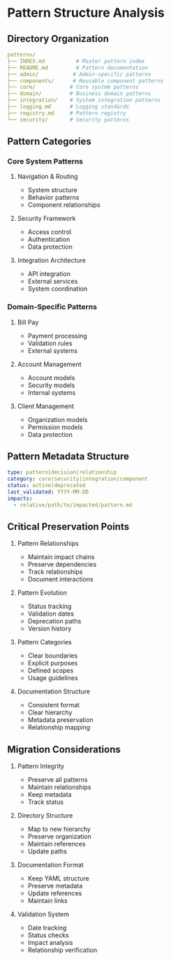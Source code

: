 # Pattern Structure Analysis

## Directory Organization
```yaml
patterns/
├── INDEX.md          # Master pattern index
├── README.md         # Pattern documentation
├── admin/           # Admin-specific patterns
├── components/      # Reusable component patterns
├── core/           # Core system patterns
├── domain/         # Business domain patterns
├── integration/    # System integration patterns
├── logging.md      # Logging standards
├── registry.md     # Pattern registry
└── security/       # Security patterns
```

## Pattern Categories
### Core System Patterns
1. Navigation & Routing
   - System structure
   - Behavior patterns
   - Component relationships

2. Security Framework
   - Access control
   - Authentication
   - Data protection

3. Integration Architecture
   - API integration
   - External services
   - System coordination

### Domain-Specific Patterns
1. Bill Pay
   - Payment processing
   - Validation rules
   - External systems

2. Account Management
   - Account models
   - Security models
   - Internal systems

3. Client Management
   - Organization models
   - Permission models
   - Data protection

## Pattern Metadata Structure
```yaml
type: pattern|decision|relationship
category: core|security|integration|component
status: active|deprecated
last_validated: YYYY-MM-DD
impacts:
  - relative/path/to/impacted/pattern.md
```

## Critical Preservation Points
1. Pattern Relationships
   - Maintain impact chains
   - Preserve dependencies
   - Track relationships
   - Document interactions

2. Pattern Evolution
   - Status tracking
   - Validation dates
   - Deprecation paths
   - Version history

3. Pattern Categories
   - Clear boundaries
   - Explicit purposes
   - Defined scopes
   - Usage guidelines

4. Documentation Structure
   - Consistent format
   - Clear hierarchy
   - Metadata preservation
   - Relationship mapping

## Migration Considerations
1. Pattern Integrity
   - Preserve all patterns
   - Maintain relationships
   - Keep metadata
   - Track status

2. Directory Structure
   - Map to new hierarchy
   - Preserve organization
   - Maintain references
   - Update paths

3. Documentation Format
   - Keep YAML structure
   - Preserve metadata
   - Update references
   - Maintain links

4. Validation System
   - Date tracking
   - Status checks
   - Impact analysis
   - Relationship verification
